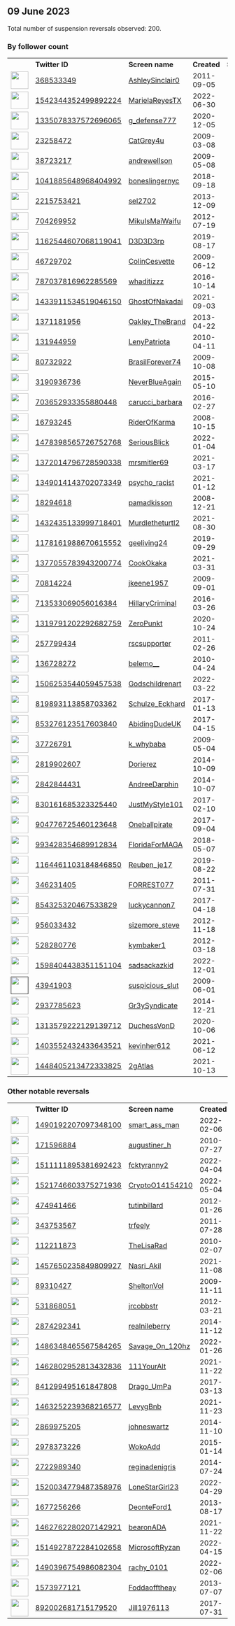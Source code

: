 
## 09 June 2023
Total number of suspension reversals observed: 200.

### By follower count
<table><tr><th></th><th align="left">Twitter ID</th><th align="left">Screen name</th>
<th align="left">Created</th><th align="left">Status</th><th align="left">Suspended</th><th align="left">Followers</th>
<tr><td><a href="https://pbs.twimg.com/profile_images/987225579941281792/_rn8weCG_normal.jpg"><img src="https://pbs.twimg.com/profile_images/987225579941281792/_rn8weCG_normal.jpg" width="40px" height="40px" align="center"/></a></td><td><a href="https://twitter.com/intent/user?user_id=368533349">368533349</a></td><td><a href="https://twitter.com/AshleySinclair0">AshleySinclair0</a></td><td>2011-09-05</td><td align="center"></td><td></td><td>110350</td></tr>
<tr><td><a href="https://pbs.twimg.com/profile_images/1542450631092436992/WVkviX8J_normal.jpg"><img src="https://pbs.twimg.com/profile_images/1542450631092436992/WVkviX8J_normal.jpg" width="40px" height="40px" align="center"/></a></td><td><a href="https://twitter.com/intent/user?user_id=1542344352499892224">1542344352499892224</a></td><td><a href="https://twitter.com/MarielaReyesTX">MarielaReyesTX</a></td><td>2022-06-30</td><td align="center"></td><td>2023-02-19</td><td>29824</td></tr>
<tr><td><a href="https://pbs.twimg.com/profile_images/1501005674876125184/oUfoVyZR_normal.jpg"><img src="https://pbs.twimg.com/profile_images/1501005674876125184/oUfoVyZR_normal.jpg" width="40px" height="40px" align="center"/></a></td><td><a href="https://twitter.com/intent/user?user_id=1335078337572696065">1335078337572696065</a></td><td><a href="https://twitter.com/g_defense777">g_defense777</a></td><td>2020-12-05</td><td align="center"></td><td>2023-06-03</td><td>14037</td></tr>
<tr><td><a href="https://pbs.twimg.com/profile_images/1345452965159723008/NkF7lB7Y_normal.jpg"><img src="https://pbs.twimg.com/profile_images/1345452965159723008/NkF7lB7Y_normal.jpg" width="40px" height="40px" align="center"/></a></td><td><a href="https://twitter.com/intent/user?user_id=23258472">23258472</a></td><td><a href="https://twitter.com/CatGrey4u">CatGrey4u</a></td><td>2009-03-08</td><td align="center">👋</td><td></td><td>12634</td></tr>
<tr><td><a href="https://pbs.twimg.com/profile_images/1135292376447115265/gLufmVDQ_normal.jpg"><img src="https://pbs.twimg.com/profile_images/1135292376447115265/gLufmVDQ_normal.jpg" width="40px" height="40px" align="center"/></a></td><td><a href="https://twitter.com/intent/user?user_id=38723217">38723217</a></td><td><a href="https://twitter.com/andrewellson">andrewellson</a></td><td>2009-05-08</td><td align="center"></td><td>2023-05-24</td><td>10959</td></tr>
<tr><td><a href="https://pbs.twimg.com/profile_images/1664109877004840961/d3frtOgy_normal.jpg"><img src="https://pbs.twimg.com/profile_images/1664109877004840961/d3frtOgy_normal.jpg" width="40px" height="40px" align="center"/></a></td><td><a href="https://twitter.com/intent/user?user_id=1041885648968404992">1041885648968404992</a></td><td><a href="https://twitter.com/boneslingernyc">boneslingernyc</a></td><td>2018-09-18</td><td align="center"></td><td>2022-03-19</td><td>10189</td></tr>
<tr><td><a href="https://pbs.twimg.com/profile_images/801221121479688192/P0pAkPL1_normal.jpg"><img src="https://pbs.twimg.com/profile_images/801221121479688192/P0pAkPL1_normal.jpg" width="40px" height="40px" align="center"/></a></td><td><a href="https://twitter.com/intent/user?user_id=2215753421">2215753421</a></td><td><a href="https://twitter.com/sel2702">sel2702</a></td><td>2013-12-09</td><td align="center"></td><td>2023-06-08</td><td>8345</td></tr>
<tr><td><a href="https://pbs.twimg.com/profile_images/1493431403958132741/GMAbtRau_normal.jpg"><img src="https://pbs.twimg.com/profile_images/1493431403958132741/GMAbtRau_normal.jpg" width="40px" height="40px" align="center"/></a></td><td><a href="https://twitter.com/intent/user?user_id=704269952">704269952</a></td><td><a href="https://twitter.com/MikuIsMaiWaifu">MikuIsMaiWaifu</a></td><td>2012-07-19</td><td align="center"></td><td>2023-05-25</td><td>6713</td></tr>
<tr><td><a href="https://pbs.twimg.com/profile_images/1666870821896192006/OmTHjRgx_normal.jpg"><img src="https://pbs.twimg.com/profile_images/1666870821896192006/OmTHjRgx_normal.jpg" width="40px" height="40px" align="center"/></a></td><td><a href="https://twitter.com/intent/user?user_id=1162544607068119041">1162544607068119041</a></td><td><a href="https://twitter.com/D3D3D3rp">D3D3D3rp</a></td><td>2019-08-17</td><td align="center"></td><td>2023-05-01</td><td>5965</td></tr>
<tr><td><a href="https://pbs.twimg.com/profile_images/1244261963791765505/oxmlOBKI_normal.jpg"><img src="https://pbs.twimg.com/profile_images/1244261963791765505/oxmlOBKI_normal.jpg" width="40px" height="40px" align="center"/></a></td><td><a href="https://twitter.com/intent/user?user_id=46729702">46729702</a></td><td><a href="https://twitter.com/ColinCesvette">ColinCesvette</a></td><td>2009-06-12</td><td align="center"></td><td>2023-05-09</td><td>5644</td></tr>
<tr><td><a href="https://pbs.twimg.com/profile_images/1494985018258731009/cPCFTRYA_normal.jpg"><img src="https://pbs.twimg.com/profile_images/1494985018258731009/cPCFTRYA_normal.jpg" width="40px" height="40px" align="center"/></a></td><td><a href="https://twitter.com/intent/user?user_id=787037816962285569">787037816962285569</a></td><td><a href="https://twitter.com/whaditizzz">whaditizzz</a></td><td>2016-10-14</td><td align="center"></td><td>2022-07-12</td><td>4674</td></tr>
<tr><td><a href="https://pbs.twimg.com/profile_images/1667255963391348747/KL-7CFMt_normal.jpg"><img src="https://pbs.twimg.com/profile_images/1667255963391348747/KL-7CFMt_normal.jpg" width="40px" height="40px" align="center"/></a></td><td><a href="https://twitter.com/intent/user?user_id=1433911534519046150">1433911534519046150</a></td><td><a href="https://twitter.com/GhostOfNakadai">GhostOfNakadai</a></td><td>2021-09-03</td><td align="center"></td><td>2022-07-16</td><td>4354</td></tr>
<tr><td><a href="https://pbs.twimg.com/profile_images/1638333010205442048/6AH0BlKa_normal.jpg"><img src="https://pbs.twimg.com/profile_images/1638333010205442048/6AH0BlKa_normal.jpg" width="40px" height="40px" align="center"/></a></td><td><a href="https://twitter.com/intent/user?user_id=1371181956">1371181956</a></td><td><a href="https://twitter.com/Oakley_TheBrand">Oakley_TheBrand</a></td><td>2013-04-22</td><td align="center"></td><td>2023-06-01</td><td>3969</td></tr>
<tr><td><a href="https://pbs.twimg.com/profile_images/1512041827498663944/cJRS-dSe_normal.jpg"><img src="https://pbs.twimg.com/profile_images/1512041827498663944/cJRS-dSe_normal.jpg" width="40px" height="40px" align="center"/></a></td><td><a href="https://twitter.com/intent/user?user_id=131944959">131944959</a></td><td><a href="https://twitter.com/LenyPatriota">LenyPatriota</a></td><td>2010-04-11</td><td align="center"></td><td>2022-08-26</td><td>3869</td></tr>
<tr><td><a href="https://pbs.twimg.com/profile_images/1482395360358281220/XFUr-H-2_normal.jpg"><img src="https://pbs.twimg.com/profile_images/1482395360358281220/XFUr-H-2_normal.jpg" width="40px" height="40px" align="center"/></a></td><td><a href="https://twitter.com/intent/user?user_id=80732922">80732922</a></td><td><a href="https://twitter.com/BrasilForever74">BrasilForever74</a></td><td>2009-10-08</td><td align="center"></td><td>2022-10-30</td><td>3786</td></tr>
<tr><td><a href="https://pbs.twimg.com/profile_images/1668991889414971393/L-KcECRm_normal.jpg"><img src="https://pbs.twimg.com/profile_images/1668991889414971393/L-KcECRm_normal.jpg" width="40px" height="40px" align="center"/></a></td><td><a href="https://twitter.com/intent/user?user_id=3190936736">3190936736</a></td><td><a href="https://twitter.com/NeverBlueAgain">NeverBlueAgain</a></td><td>2015-05-10</td><td align="center">🔒</td><td></td><td>3488</td></tr>
<tr><td><a href="https://pbs.twimg.com/profile_images/703654314544381952/ZOr8xuPR_normal.jpg"><img src="https://pbs.twimg.com/profile_images/703654314544381952/ZOr8xuPR_normal.jpg" width="40px" height="40px" align="center"/></a></td><td><a href="https://twitter.com/intent/user?user_id=703652933355880448">703652933355880448</a></td><td><a href="https://twitter.com/carucci_barbara">carucci_barbara</a></td><td>2016-02-27</td><td align="center"></td><td></td><td>3193</td></tr>
<tr><td><a href="https://pbs.twimg.com/profile_images/1224580046901469186/48KlRUO4_normal.jpg"><img src="https://pbs.twimg.com/profile_images/1224580046901469186/48KlRUO4_normal.jpg" width="40px" height="40px" align="center"/></a></td><td><a href="https://twitter.com/intent/user?user_id=16793245">16793245</a></td><td><a href="https://twitter.com/RiderOfKarma">RiderOfKarma</a></td><td>2008-10-15</td><td align="center"></td><td></td><td>3046</td></tr>
<tr><td><a href="https://pbs.twimg.com/profile_images/1656415147735277568/QyrvfukW_normal.jpg"><img src="https://pbs.twimg.com/profile_images/1656415147735277568/QyrvfukW_normal.jpg" width="40px" height="40px" align="center"/></a></td><td><a href="https://twitter.com/intent/user?user_id=1478398565726752768">1478398565726752768</a></td><td><a href="https://twitter.com/SeriousBlick">SeriousBlick</a></td><td>2022-01-04</td><td align="center"></td><td>2023-06-02</td><td>2888</td></tr>
<tr><td><a href="https://pbs.twimg.com/profile_images/1380221211570012160/_F0gWIuG_normal.jpg"><img src="https://pbs.twimg.com/profile_images/1380221211570012160/_F0gWIuG_normal.jpg" width="40px" height="40px" align="center"/></a></td><td><a href="https://twitter.com/intent/user?user_id=1372014796728590338">1372014796728590338</a></td><td><a href="https://twitter.com/mrsmitler69">mrsmitler69</a></td><td>2021-03-17</td><td align="center"></td><td>2022-05-03</td><td>2869</td></tr>
<tr><td><a href="https://pbs.twimg.com/profile_images/1668361566213865472/2kepMSZJ_normal.jpg"><img src="https://pbs.twimg.com/profile_images/1668361566213865472/2kepMSZJ_normal.jpg" width="40px" height="40px" align="center"/></a></td><td><a href="https://twitter.com/intent/user?user_id=1349014143702073349">1349014143702073349</a></td><td><a href="https://twitter.com/psycho_racist">psycho_racist</a></td><td>2021-01-12</td><td align="center"></td><td>2023-06-02</td><td>2858</td></tr>
<tr><td><a href="https://pbs.twimg.com/profile_images/1668424147662405634/z6nMZMxf_normal.jpg"><img src="https://pbs.twimg.com/profile_images/1668424147662405634/z6nMZMxf_normal.jpg" width="40px" height="40px" align="center"/></a></td><td><a href="https://twitter.com/intent/user?user_id=18294618">18294618</a></td><td><a href="https://twitter.com/pamadkisson">pamadkisson</a></td><td>2008-12-21</td><td align="center"></td><td>2022-06-17</td><td>2828</td></tr>
<tr><td><a href="https://pbs.twimg.com/profile_images/1577348017933672448/zfXx7BNA_normal.jpg"><img src="https://pbs.twimg.com/profile_images/1577348017933672448/zfXx7BNA_normal.jpg" width="40px" height="40px" align="center"/></a></td><td><a href="https://twitter.com/intent/user?user_id=1432435133999718401">1432435133999718401</a></td><td><a href="https://twitter.com/Murdletheturtl2">Murdletheturtl2</a></td><td>2021-08-30</td><td align="center"></td><td>2022-10-29</td><td>2815</td></tr>
<tr><td><a href="https://pbs.twimg.com/profile_images/1663537869175259136/kP-LC7d3_normal.jpg"><img src="https://pbs.twimg.com/profile_images/1663537869175259136/kP-LC7d3_normal.jpg" width="40px" height="40px" align="center"/></a></td><td><a href="https://twitter.com/intent/user?user_id=1178161988670615552">1178161988670615552</a></td><td><a href="https://twitter.com/geeliving24">geeliving24</a></td><td>2019-09-29</td><td align="center"></td><td>2023-05-31</td><td>2705</td></tr>
<tr><td><a href="https://pbs.twimg.com/profile_images/1381069550226087936/F-Czls2o_normal.jpg"><img src="https://pbs.twimg.com/profile_images/1381069550226087936/F-Czls2o_normal.jpg" width="40px" height="40px" align="center"/></a></td><td><a href="https://twitter.com/intent/user?user_id=1377055783943200774">1377055783943200774</a></td><td><a href="https://twitter.com/CookOkaka">CookOkaka</a></td><td>2021-03-31</td><td align="center"></td><td>2023-05-28</td><td>2510</td></tr>
<tr><td><a href="https://pbs.twimg.com/profile_images/775802777243189248/XX5KiukT_normal.jpg"><img src="https://pbs.twimg.com/profile_images/775802777243189248/XX5KiukT_normal.jpg" width="40px" height="40px" align="center"/></a></td><td><a href="https://twitter.com/intent/user?user_id=70814224">70814224</a></td><td><a href="https://twitter.com/jkeene1957">jkeene1957</a></td><td>2009-09-01</td><td align="center"></td><td></td><td>2399</td></tr>
<tr><td><a href="https://pbs.twimg.com/profile_images/874002949944492032/BkFzKqD__normal.jpg"><img src="https://pbs.twimg.com/profile_images/874002949944492032/BkFzKqD__normal.jpg" width="40px" height="40px" align="center"/></a></td><td><a href="https://twitter.com/intent/user?user_id=713533069056016384">713533069056016384</a></td><td><a href="https://twitter.com/HillaryCriminal">HillaryCriminal</a></td><td>2016-03-26</td><td align="center">🔒</td><td></td><td>2175</td></tr>
<tr><td><a href="https://pbs.twimg.com/profile_images/1462174550075101184/uWbVbg4f_normal.jpg"><img src="https://pbs.twimg.com/profile_images/1462174550075101184/uWbVbg4f_normal.jpg" width="40px" height="40px" align="center"/></a></td><td><a href="https://twitter.com/intent/user?user_id=1319791202292682759">1319791202292682759</a></td><td><a href="https://twitter.com/ZeroPunkt">ZeroPunkt</a></td><td>2020-10-24</td><td align="center"></td><td></td><td>2141</td></tr>
<tr><td><a href="https://pbs.twimg.com/profile_images/843873672649625600/iT3yVzfb_normal.jpg"><img src="https://pbs.twimg.com/profile_images/843873672649625600/iT3yVzfb_normal.jpg" width="40px" height="40px" align="center"/></a></td><td><a href="https://twitter.com/intent/user?user_id=257799434">257799434</a></td><td><a href="https://twitter.com/rscsupporter">rscsupporter</a></td><td>2011-02-26</td><td align="center"></td><td>2022-07-13</td><td>2128</td></tr>
<tr><td><a href="https://pbs.twimg.com/profile_images/1486019365099163657/NKc6Gu74_normal.jpg"><img src="https://pbs.twimg.com/profile_images/1486019365099163657/NKc6Gu74_normal.jpg" width="40px" height="40px" align="center"/></a></td><td><a href="https://twitter.com/intent/user?user_id=136728272">136728272</a></td><td><a href="https://twitter.com/belemo__">belemo__</a></td><td>2010-04-24</td><td align="center">🚫</td><td>2023-01-05</td><td>2004</td></tr>
<tr><td><a href="https://pbs.twimg.com/profile_images/1521097111584059392/QXjbRS3H_normal.jpg"><img src="https://pbs.twimg.com/profile_images/1521097111584059392/QXjbRS3H_normal.jpg" width="40px" height="40px" align="center"/></a></td><td><a href="https://twitter.com/intent/user?user_id=1506253544059457538">1506253544059457538</a></td><td><a href="https://twitter.com/Godschildrenart">Godschildrenart</a></td><td>2022-03-22</td><td align="center"></td><td>2023-06-01</td><td>1946</td></tr>
<tr><td><a href="https://abs.twimg.com/sticky/default_profile_images/default_profile_normal.png"><img src="https://abs.twimg.com/sticky/default_profile_images/default_profile_normal.png" width="40px" height="40px" align="center"/></a></td><td><a href="https://twitter.com/intent/user?user_id=819893113858703362">819893113858703362</a></td><td><a href="https://twitter.com/Schulze_Eckhard">Schulze_Eckhard</a></td><td>2017-01-13</td><td align="center"></td><td>2022-03-02</td><td>1924</td></tr>
<tr><td><a href="https://pbs.twimg.com/profile_images/1670601260146327552/Ld5Esucb_normal.jpg"><img src="https://pbs.twimg.com/profile_images/1670601260146327552/Ld5Esucb_normal.jpg" width="40px" height="40px" align="center"/></a></td><td><a href="https://twitter.com/intent/user?user_id=853276123517603840">853276123517603840</a></td><td><a href="https://twitter.com/AbidingDudeUK">AbidingDudeUK</a></td><td>2017-04-15</td><td align="center"></td><td></td><td>1880</td></tr>
<tr><td><a href="https://pbs.twimg.com/profile_images/979599206/abefe_s_car_gift_2_me_normal.png"><img src="https://pbs.twimg.com/profile_images/979599206/abefe_s_car_gift_2_me_normal.png" width="40px" height="40px" align="center"/></a></td><td><a href="https://twitter.com/intent/user?user_id=37726791">37726791</a></td><td><a href="https://twitter.com/k_whybaba">k_whybaba</a></td><td>2009-05-04</td><td align="center"></td><td>2023-01-31</td><td>1865</td></tr>
<tr><td><a href="https://pbs.twimg.com/profile_images/1056705450651996160/8A7Botew_normal.jpg"><img src="https://pbs.twimg.com/profile_images/1056705450651996160/8A7Botew_normal.jpg" width="40px" height="40px" align="center"/></a></td><td><a href="https://twitter.com/intent/user?user_id=2819902607">2819902607</a></td><td><a href="https://twitter.com/Dorierez">Dorierez</a></td><td>2014-10-09</td><td align="center"></td><td>2023-06-01</td><td>1833</td></tr>
<tr><td><a href="https://pbs.twimg.com/profile_images/1167570183998849030/sajehETC_normal.jpg"><img src="https://pbs.twimg.com/profile_images/1167570183998849030/sajehETC_normal.jpg" width="40px" height="40px" align="center"/></a></td><td><a href="https://twitter.com/intent/user?user_id=2842844431">2842844431</a></td><td><a href="https://twitter.com/AndreeDarphin">AndreeDarphin</a></td><td>2014-10-07</td><td align="center"></td><td>2022-06-08</td><td>1824</td></tr>
<tr><td><a href="https://pbs.twimg.com/profile_images/830643466812137472/DoL68ONz_normal.jpg"><img src="https://pbs.twimg.com/profile_images/830643466812137472/DoL68ONz_normal.jpg" width="40px" height="40px" align="center"/></a></td><td><a href="https://twitter.com/intent/user?user_id=830161685323325440">830161685323325440</a></td><td><a href="https://twitter.com/JustMyStyle101">JustMyStyle101</a></td><td>2017-02-10</td><td align="center"></td><td></td><td>1800</td></tr>
<tr><td><a href="https://pbs.twimg.com/profile_images/1128865506608521216/rNkIvjpW_normal.png"><img src="https://pbs.twimg.com/profile_images/1128865506608521216/rNkIvjpW_normal.png" width="40px" height="40px" align="center"/></a></td><td><a href="https://twitter.com/intent/user?user_id=904776725460123648">904776725460123648</a></td><td><a href="https://twitter.com/Oneballpirate">Oneballpirate</a></td><td>2017-09-04</td><td align="center"></td><td></td><td>1769</td></tr>
<tr><td><a href="https://pbs.twimg.com/profile_images/1667879295807545344/wdNLscv9_normal.jpg"><img src="https://pbs.twimg.com/profile_images/1667879295807545344/wdNLscv9_normal.jpg" width="40px" height="40px" align="center"/></a></td><td><a href="https://twitter.com/intent/user?user_id=993428354689912834">993428354689912834</a></td><td><a href="https://twitter.com/FloridaForMAGA">FloridaForMAGA</a></td><td>2018-05-07</td><td align="center"></td><td></td><td>1743</td></tr>
<tr><td><a href="https://pbs.twimg.com/profile_images/1588824897353961472/0LIrnj1W_normal.jpg"><img src="https://pbs.twimg.com/profile_images/1588824897353961472/0LIrnj1W_normal.jpg" width="40px" height="40px" align="center"/></a></td><td><a href="https://twitter.com/intent/user?user_id=1164461103184846850">1164461103184846850</a></td><td><a href="https://twitter.com/Reuben_je17">Reuben_je17</a></td><td>2019-08-22</td><td align="center"></td><td>2023-05-27</td><td>1708</td></tr>
<tr><td><a href="https://pbs.twimg.com/profile_images/1667020655156670467/tASmlVEd_normal.jpg"><img src="https://pbs.twimg.com/profile_images/1667020655156670467/tASmlVEd_normal.jpg" width="40px" height="40px" align="center"/></a></td><td><a href="https://twitter.com/intent/user?user_id=346231405">346231405</a></td><td><a href="https://twitter.com/FORREST077">FORREST077</a></td><td>2011-07-31</td><td align="center"></td><td></td><td>1611</td></tr>
<tr><td><a href="https://abs.twimg.com/sticky/default_profile_images/default_profile_normal.png"><img src="https://abs.twimg.com/sticky/default_profile_images/default_profile_normal.png" width="40px" height="40px" align="center"/></a></td><td><a href="https://twitter.com/intent/user?user_id=854325320467533829">854325320467533829</a></td><td><a href="https://twitter.com/luckycannon7">luckycannon7</a></td><td>2017-04-18</td><td align="center"></td><td></td><td>1492</td></tr>
<tr><td><a href="https://pbs.twimg.com/profile_images/1669114794211700736/u8Q4fVL9_normal.jpg"><img src="https://pbs.twimg.com/profile_images/1669114794211700736/u8Q4fVL9_normal.jpg" width="40px" height="40px" align="center"/></a></td><td><a href="https://twitter.com/intent/user?user_id=956033432">956033432</a></td><td><a href="https://twitter.com/sizemore_steve">sizemore_steve</a></td><td>2012-11-18</td><td align="center"></td><td></td><td>1323</td></tr>
<tr><td><a href="https://pbs.twimg.com/profile_images/1000369127821905920/XcBa2Mzl_normal.jpg"><img src="https://pbs.twimg.com/profile_images/1000369127821905920/XcBa2Mzl_normal.jpg" width="40px" height="40px" align="center"/></a></td><td><a href="https://twitter.com/intent/user?user_id=528280776">528280776</a></td><td><a href="https://twitter.com/kymbaker1">kymbaker1</a></td><td>2012-03-18</td><td align="center"></td><td>2023-05-27</td><td>1316</td></tr>
<tr><td><a href="https://pbs.twimg.com/profile_images/1668295638046613504/DVpDlaN7_normal.jpg"><img src="https://pbs.twimg.com/profile_images/1668295638046613504/DVpDlaN7_normal.jpg" width="40px" height="40px" align="center"/></a></td><td><a href="https://twitter.com/intent/user?user_id=1598404438351151104">1598404438351151104</a></td><td><a href="https://twitter.com/sadsackazkid">sadsackazkid</a></td><td>2022-12-01</td><td align="center"></td><td>2022-12-23</td><td>1241</td></tr>
<tr><td><a href=""><img src="" width="40px" height="40px" align="center"/></a></td><td><a href="https://twitter.com/intent/user?user_id=43941903">43941903</a></td><td><a href="https://twitter.com/suspicious_slut">suspicious_slut</a></td><td>2009-06-01</td><td align="center"></td><td>2022-08-02</td><td>1196</td></tr>
<tr><td><a href="https://pbs.twimg.com/profile_images/1625871895143874562/hVGLp3L9_normal.jpg"><img src="https://pbs.twimg.com/profile_images/1625871895143874562/hVGLp3L9_normal.jpg" width="40px" height="40px" align="center"/></a></td><td><a href="https://twitter.com/intent/user?user_id=2937785623">2937785623</a></td><td><a href="https://twitter.com/Gr3ySyndicate">Gr3ySyndicate</a></td><td>2014-12-21</td><td align="center"></td><td></td><td>1161</td></tr>
<tr><td><a href="https://pbs.twimg.com/profile_images/1599321021483520002/6k9SX9mp_normal.jpg"><img src="https://pbs.twimg.com/profile_images/1599321021483520002/6k9SX9mp_normal.jpg" width="40px" height="40px" align="center"/></a></td><td><a href="https://twitter.com/intent/user?user_id=1313579222129139712">1313579222129139712</a></td><td><a href="https://twitter.com/DuchessVonD">DuchessVonD</a></td><td>2020-10-06</td><td align="center"></td><td>2023-03-22</td><td>1158</td></tr>
<tr><td><a href="https://pbs.twimg.com/profile_images/1504761490955546625/vBGmG0UI_normal.jpg"><img src="https://pbs.twimg.com/profile_images/1504761490955546625/vBGmG0UI_normal.jpg" width="40px" height="40px" align="center"/></a></td><td><a href="https://twitter.com/intent/user?user_id=1403552432433643521">1403552432433643521</a></td><td><a href="https://twitter.com/kevinher612">kevinher612</a></td><td>2021-06-12</td><td align="center"></td><td>2023-05-27</td><td>1141</td></tr>
<tr><td><a href="https://pbs.twimg.com/profile_images/1667265537586483211/01BCuJL2_normal.jpg"><img src="https://pbs.twimg.com/profile_images/1667265537586483211/01BCuJL2_normal.jpg" width="40px" height="40px" align="center"/></a></td><td><a href="https://twitter.com/intent/user?user_id=1448405213472333825">1448405213472333825</a></td><td><a href="https://twitter.com/2gAtlas">2gAtlas</a></td><td>2021-10-13</td><td align="center"></td><td>2022-07-11</td><td>1080</td></tr>
</table>

### Other notable reversals
<table><tr><th></th><th align="left">Twitter ID</th><th align="left">Screen name</th>
<th align="left">Created</th><th align="left">Status</th><th align="left">Suspended</th><th align="left">Followers</th>
<tr><td><a href="https://pbs.twimg.com/profile_images/1493223959969648646/iafbnWk5_normal.jpg"><img src="https://pbs.twimg.com/profile_images/1493223959969648646/iafbnWk5_normal.jpg" width="40px" height="40px" align="center"/></a></td><td><a href="https://twitter.com/intent/user?user_id=1490192207097348100">1490192207097348100</a></td><td><a href="https://twitter.com/smart_ass_man">smart_ass_man</a></td><td>2022-02-06</td><td align="center"></td><td>2022-12-16</td><td>754</td></tr>
<tr><td><a href="https://pbs.twimg.com/profile_images/1487051037521367042/320LPqy7_normal.jpg"><img src="https://pbs.twimg.com/profile_images/1487051037521367042/320LPqy7_normal.jpg" width="40px" height="40px" align="center"/></a></td><td><a href="https://twitter.com/intent/user?user_id=171596884">171596884</a></td><td><a href="https://twitter.com/augustiner_h">augustiner_h</a></td><td>2010-07-27</td><td align="center"></td><td>2023-05-28</td><td>245</td></tr>
<tr><td><a href="https://abs.twimg.com/sticky/default_profile_images/default_profile_normal.png"><img src="https://abs.twimg.com/sticky/default_profile_images/default_profile_normal.png" width="40px" height="40px" align="center"/></a></td><td><a href="https://twitter.com/intent/user?user_id=1511111895381692423">1511111895381692423</a></td><td><a href="https://twitter.com/fcktyranny2">fcktyranny2</a></td><td>2022-04-04</td><td align="center"></td><td>2022-12-25</td><td>197</td></tr>
<tr><td><a href="https://pbs.twimg.com/profile_images/1645910526147407876/UV1WO2Xx_normal.jpg"><img src="https://pbs.twimg.com/profile_images/1645910526147407876/UV1WO2Xx_normal.jpg" width="40px" height="40px" align="center"/></a></td><td><a href="https://twitter.com/intent/user?user_id=1521746603375271936">1521746603375271936</a></td><td><a href="https://twitter.com/CryptoO14154210">CryptoO14154210</a></td><td>2022-05-04</td><td align="center"></td><td>2023-06-01</td><td>228</td></tr>
<tr><td><a href="https://pbs.twimg.com/profile_images/1666373640407982080/rLRJMSEN_normal.jpg"><img src="https://pbs.twimg.com/profile_images/1666373640407982080/rLRJMSEN_normal.jpg" width="40px" height="40px" align="center"/></a></td><td><a href="https://twitter.com/intent/user?user_id=474941466">474941466</a></td><td><a href="https://twitter.com/tutinbillard">tutinbillard</a></td><td>2012-01-26</td><td align="center"></td><td>2023-03-22</td><td>45</td></tr>
<tr><td><a href="https://abs.twimg.com/sticky/default_profile_images/default_profile_normal.png"><img src="https://abs.twimg.com/sticky/default_profile_images/default_profile_normal.png" width="40px" height="40px" align="center"/></a></td><td><a href="https://twitter.com/intent/user?user_id=343753567">343753567</a></td><td><a href="https://twitter.com/trfeely">trfeely</a></td><td>2011-07-28</td><td align="center"></td><td>2022-12-01</td><td>7</td></tr>
<tr><td><a href="https://pbs.twimg.com/profile_images/1267628252643749891/AF2Q1m96_normal.jpg"><img src="https://pbs.twimg.com/profile_images/1267628252643749891/AF2Q1m96_normal.jpg" width="40px" height="40px" align="center"/></a></td><td><a href="https://twitter.com/intent/user?user_id=112211873">112211873</a></td><td><a href="https://twitter.com/TheLisaRad">TheLisaRad</a></td><td>2010-02-07</td><td align="center"></td><td>2023-04-09</td><td>34</td></tr>
<tr><td><a href="https://pbs.twimg.com/profile_images/1599282056873271296/CCIpTQqq_normal.jpg"><img src="https://pbs.twimg.com/profile_images/1599282056873271296/CCIpTQqq_normal.jpg" width="40px" height="40px" align="center"/></a></td><td><a href="https://twitter.com/intent/user?user_id=1457650235849809927">1457650235849809927</a></td><td><a href="https://twitter.com/Nasri_Akil">Nasri_Akil</a></td><td>2021-11-08</td><td align="center"></td><td>2022-12-26</td><td>91</td></tr>
<tr><td><a href="https://abs.twimg.com/sticky/default_profile_images/default_profile_normal.png"><img src="https://abs.twimg.com/sticky/default_profile_images/default_profile_normal.png" width="40px" height="40px" align="center"/></a></td><td><a href="https://twitter.com/intent/user?user_id=89310427">89310427</a></td><td><a href="https://twitter.com/SheltonVol">SheltonVol</a></td><td>2009-11-11</td><td align="center"></td><td>2023-03-23</td><td>0</td></tr>
<tr><td><a href="https://pbs.twimg.com/profile_images/1490068707594309633/e05jB1Ed_normal.jpg"><img src="https://pbs.twimg.com/profile_images/1490068707594309633/e05jB1Ed_normal.jpg" width="40px" height="40px" align="center"/></a></td><td><a href="https://twitter.com/intent/user?user_id=531868051">531868051</a></td><td><a href="https://twitter.com/jrcobbstr">jrcobbstr</a></td><td>2012-03-21</td><td align="center"></td><td>2023-05-28</td><td>56</td></tr>
<tr><td><a href="https://pbs.twimg.com/profile_images/1123609803308269568/AinpyDOU_normal.png"><img src="https://pbs.twimg.com/profile_images/1123609803308269568/AinpyDOU_normal.png" width="40px" height="40px" align="center"/></a></td><td><a href="https://twitter.com/intent/user?user_id=2874292341">2874292341</a></td><td><a href="https://twitter.com/realnileberry">realnileberry</a></td><td>2014-11-12</td><td align="center"></td><td>2023-03-22</td><td>57</td></tr>
<tr><td><a href="https://pbs.twimg.com/profile_images/1502306651302469639/Sf-eopJD_normal.jpg"><img src="https://pbs.twimg.com/profile_images/1502306651302469639/Sf-eopJD_normal.jpg" width="40px" height="40px" align="center"/></a></td><td><a href="https://twitter.com/intent/user?user_id=1486348465567584265">1486348465567584265</a></td><td><a href="https://twitter.com/Savage_On_120hz">Savage_On_120hz</a></td><td>2022-01-26</td><td align="center"></td><td>2023-05-29</td><td>871</td></tr>
<tr><td><a href="https://pbs.twimg.com/profile_images/1489310724090388485/8A7tJb_V_normal.jpg"><img src="https://pbs.twimg.com/profile_images/1489310724090388485/8A7tJb_V_normal.jpg" width="40px" height="40px" align="center"/></a></td><td><a href="https://twitter.com/intent/user?user_id=1462802952813432836">1462802952813432836</a></td><td><a href="https://twitter.com/111YourAlt">111YourAlt</a></td><td>2021-11-22</td><td align="center"></td><td>2023-02-04</td><td>33</td></tr>
<tr><td><a href="https://pbs.twimg.com/profile_images/967858631336218624/VViURMSb_normal.jpg"><img src="https://pbs.twimg.com/profile_images/967858631336218624/VViURMSb_normal.jpg" width="40px" height="40px" align="center"/></a></td><td><a href="https://twitter.com/intent/user?user_id=841299495161847808">841299495161847808</a></td><td><a href="https://twitter.com/Drago_UmPa">Drago_UmPa</a></td><td>2017-03-13</td><td align="center"></td><td>2023-06-03</td><td>51</td></tr>
<tr><td><a href="https://pbs.twimg.com/profile_images/1489317441444499459/rbZcfMm4_normal.jpg"><img src="https://pbs.twimg.com/profile_images/1489317441444499459/rbZcfMm4_normal.jpg" width="40px" height="40px" align="center"/></a></td><td><a href="https://twitter.com/intent/user?user_id=1463252239368216577">1463252239368216577</a></td><td><a href="https://twitter.com/LevygBnb">LevygBnb</a></td><td>2021-11-23</td><td align="center"></td><td>2023-02-07</td><td>27</td></tr>
<tr><td><a href="https://pbs.twimg.com/profile_images/1634230777431879680/k7GRW-xs_normal.png"><img src="https://pbs.twimg.com/profile_images/1634230777431879680/k7GRW-xs_normal.png" width="40px" height="40px" align="center"/></a></td><td><a href="https://twitter.com/intent/user?user_id=2869975205">2869975205</a></td><td><a href="https://twitter.com/johneswartz">johneswartz</a></td><td>2014-11-10</td><td align="center"></td><td>2023-03-22</td><td>33</td></tr>
<tr><td><a href="https://pbs.twimg.com/profile_images/1592237301492506625/nkxxgixQ_normal.jpg"><img src="https://pbs.twimg.com/profile_images/1592237301492506625/nkxxgixQ_normal.jpg" width="40px" height="40px" align="center"/></a></td><td><a href="https://twitter.com/intent/user?user_id=2978373226">2978373226</a></td><td><a href="https://twitter.com/WokoAdd">WokoAdd</a></td><td>2015-01-14</td><td align="center"></td><td>2023-05-28</td><td>124</td></tr>
<tr><td><a href="https://pbs.twimg.com/profile_images/1665405120106881025/KE_rmBag_normal.jpg"><img src="https://pbs.twimg.com/profile_images/1665405120106881025/KE_rmBag_normal.jpg" width="40px" height="40px" align="center"/></a></td><td><a href="https://twitter.com/intent/user?user_id=2722989340">2722989340</a></td><td><a href="https://twitter.com/reginadenigris">reginadenigris</a></td><td>2014-07-24</td><td align="center"></td><td>2023-02-07</td><td>300</td></tr>
<tr><td><a href="https://pbs.twimg.com/profile_images/1666260569010196480/9LBz2wvD_normal.jpg"><img src="https://pbs.twimg.com/profile_images/1666260569010196480/9LBz2wvD_normal.jpg" width="40px" height="40px" align="center"/></a></td><td><a href="https://twitter.com/intent/user?user_id=1520034779487358976">1520034779487358976</a></td><td><a href="https://twitter.com/LoneStarGirl23">LoneStarGirl23</a></td><td>2022-04-29</td><td align="center"></td><td>2023-03-22</td><td>1</td></tr>
<tr><td><a href="https://pbs.twimg.com/profile_images/1666591336160538624/0WAYbP39_normal.jpg"><img src="https://pbs.twimg.com/profile_images/1666591336160538624/0WAYbP39_normal.jpg" width="40px" height="40px" align="center"/></a></td><td><a href="https://twitter.com/intent/user?user_id=1677256266">1677256266</a></td><td><a href="https://twitter.com/DeonteFord1">DeonteFord1</a></td><td>2013-08-17</td><td align="center"></td><td>2022-12-09</td><td>338</td></tr>
<tr><td><a href="https://pbs.twimg.com/profile_images/1462763319220228099/Qs_mg_UI_normal.jpg"><img src="https://pbs.twimg.com/profile_images/1462763319220228099/Qs_mg_UI_normal.jpg" width="40px" height="40px" align="center"/></a></td><td><a href="https://twitter.com/intent/user?user_id=1462762280207142921">1462762280207142921</a></td><td><a href="https://twitter.com/bearonADA">bearonADA</a></td><td>2021-11-22</td><td align="center"></td><td>2023-02-03</td><td>14</td></tr>
<tr><td><a href="https://pbs.twimg.com/profile_images/1599699788458782721/8QatcTvd_normal.jpg"><img src="https://pbs.twimg.com/profile_images/1599699788458782721/8QatcTvd_normal.jpg" width="40px" height="40px" align="center"/></a></td><td><a href="https://twitter.com/intent/user?user_id=1514927872284102658">1514927872284102658</a></td><td><a href="https://twitter.com/MicrosoftRyzan">MicrosoftRyzan</a></td><td>2022-04-15</td><td align="center"></td><td>2023-01-01</td><td>28</td></tr>
<tr><td><a href="https://pbs.twimg.com/profile_images/1490401326169214976/-gMGQ-Ls_normal.jpg"><img src="https://pbs.twimg.com/profile_images/1490401326169214976/-gMGQ-Ls_normal.jpg" width="40px" height="40px" align="center"/></a></td><td><a href="https://twitter.com/intent/user?user_id=1490396754986082304">1490396754986082304</a></td><td><a href="https://twitter.com/rachy_0101">rachy_0101</a></td><td>2022-02-06</td><td align="center"></td><td>2022-08-17</td><td>1062</td></tr>
<tr><td><a href="https://pbs.twimg.com/profile_images/1668295951763615754/5yLDdE-W_normal.jpg"><img src="https://pbs.twimg.com/profile_images/1668295951763615754/5yLDdE-W_normal.jpg" width="40px" height="40px" align="center"/></a></td><td><a href="https://twitter.com/intent/user?user_id=1573977121">1573977121</a></td><td><a href="https://twitter.com/Foddaofftheay">Foddaofftheay</a></td><td>2013-07-07</td><td align="center"></td><td>2023-01-11</td><td>166</td></tr>
<tr><td><a href="https://pbs.twimg.com/profile_images/1656785774107570177/BOsXGbq0_normal.jpg"><img src="https://pbs.twimg.com/profile_images/1656785774107570177/BOsXGbq0_normal.jpg" width="40px" height="40px" align="center"/></a></td><td><a href="https://twitter.com/intent/user?user_id=892002681715179520">892002681715179520</a></td><td><a href="https://twitter.com/Jill1976113">Jill1976113</a></td><td>2017-07-31</td><td align="center"></td><td>2023-05-28</td><td>415</td></tr>
</table>

